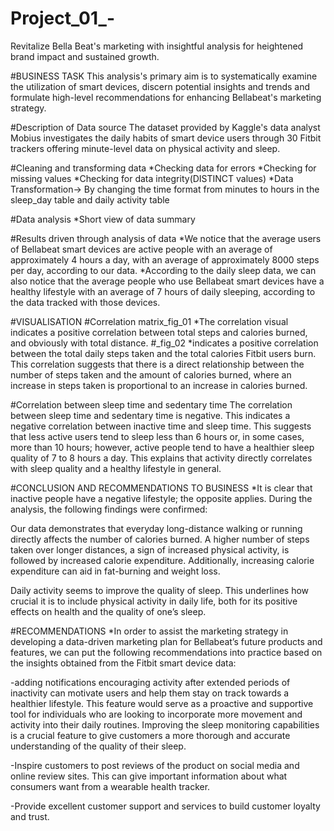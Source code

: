 # Project_01_-
Revitalize Bella Beat's marketing with insightful analysis for heightened brand impact and sustained growth.


#BUSINESS TASK
   This analysis's primary aim is to systematically examine the utilization of smart devices, discern potential insights and trends and formulate high-level recommendations for enhancing Bellabeat's  marketing strategy.

#Description of Data source
    The dataset provided by Kaggle's data analyst Mobius investigates the daily habits of smart device users through 30 Fitbit trackers offering minute-level data on physical activity and sleep.

#Cleaning and transforming data
     *Checking data for errors
     *Checking for missing values
     *Checking for data integrity(DISTINCT values)
     *Data Transformation-> By changing the time format from minutes to hours in the sleep_day table and daily activity table

 #Data analysis
      *Short view of data summary
      
#Results driven through analysis of data
       *We notice that the average users of Bellabeat smart devices are active people with an average of approximately 4 hours a day, with an average of approximately 8000 steps per day, according to our data.
       *According to the daily sleep data, we can also notice that the average people who use Bellabeat smart devices have a healthy lifestyle with an average of 7 hours of daily sleeping, according to the data tracked with those devices.

#VISUALISATION
       #Correlation matrix_fig_01
       *The correlation visual indicates a positive correlation between total steps and calories burned, and obviously with total distance.
 #_fig_02
        *indicates a positive correlation between the total daily steps taken and the total calories Fitbit users burn. This correlation suggests that there is a direct relationship between the number of steps taken and the amount of calories burned, where an increase in steps taken is proportional to an increase in calories burned.

#Correlation between sleep time and sedentary time 
         The correlation between sleep time and sedentary time is negative. This indicates a negative correlation between inactive time and sleep time. This suggests that less active users tend to sleep less than 6 hours or, in some cases, more than 10 hours; however, active people tend to have a healthier sleep quality of 7 to 8 hours a day. This explains that activity directly correlates with sleep quality and a healthy lifestyle in general.


#CONCLUSION AND RECOMMENDATIONS TO BUSINESS
        *It is clear that inactive people have a negative lifestyle; the opposite applies. During the analysis, the following findings were confirmed:

Our data demonstrates that everyday long-distance walking or running directly affects the number of calories burned. A higher number of steps taken over longer distances, a sign of increased physical activity, is followed by increased calorie expenditure. Additionally, increasing calorie expenditure can aid in fat-burning and weight loss.

Daily activity seems to improve the quality of sleep. This underlines how crucial it is to include physical activity in daily life, both for its positive effects on health and the quality of one’s sleep.


#RECOMMENDATIONS 
        *In order to assist the marketing strategy in developing a data-driven marketing plan for Bellabeat’s future products and features, we can put the following recommendations into practice based on the insights obtained from the Fitbit smart device data:

-adding notifications encouraging activity after extended periods of inactivity can motivate users and help them stay on track towards a healthier lifestyle. This feature would serve as a proactive and supportive tool for individuals who are looking to incorporate more movement and activity into their daily routines. Improving the sleep monitoring capabilities is a crucial feature to give customers a more thorough and accurate understanding of the quality of their sleep.

-Inspire customers to post reviews of the product on social media and online review sites. This can give important information about what consumers want from a wearable health tracker.

-Provide excellent customer support and services to build customer loyalty and trust.



